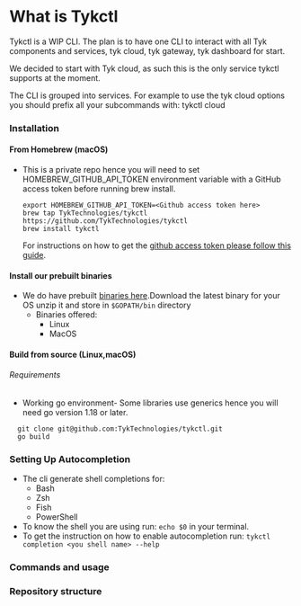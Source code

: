 # What is Tykctl

Tykctl is a WIP CLI. The plan is to have one CLI to interact with all Tyk components and services, tyk cloud, tyk gateway, tyk dashboard for start.

We decided to start with Tyk cloud, as such this is the only service tykctl supports at the moment.

The CLI is grouped into services. For example to use the tyk cloud options you should prefix all your subcommands with: tykctl cloud <subcommand and arguments go here>


### Installation
  #### From Homebrew (macOS)
- This is a private repo hence you will need to set HOMEBREW_GITHUB_API_TOKEN environment variable with a GitHub access token before running brew install.
  ```shell
  export HOMEBREW_GITHUB_API_TOKEN=<Github access token here>
  brew tap TykTechnologies/tykctl https://github.com/TykTechnologies/tykctl
  brew install tykctl 
  ```
  For instructions on how to get the [github access token please follow this guide](https://docs.github.com/en/authentication/keeping-your-account-and-data-secure/creating-a-personal-access-token).

 #### Install our prebuilt binaries
  - We do have prebuilt [ binaries here](https://github.com/TykTechnologies/tykctl/releases).Download the latest binary for your OS unzip it and store in `$GOPATH/bin` directory
    - Binaries offered:
       - Linux
       - MacOS 
    
  #### Build from source (Linux,macOS)
 
   ###### Requirements
   - Working go environment- Some libraries use generics hence you will need go version 1.18 or later.
   ```
     git clone git@github.com:TykTechnologies/tykctl.git
     go build 
  ```

   
 ### Setting Up Autocompletion
   - The cli generate shell completions for:
     - Bash
     - Zsh
     - Fish
     - PowerShell
   - To know the shell you are using run:
     `echo $0` in your terminal.
   - To get the instruction on how to enable autocompletion run:
     `tykctl completion <you shell name> --help`
     

  ### Commands and usage


  ### Repository structure


